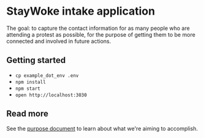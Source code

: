 # StayWoke intake application

The goal: to capture the contact information for as many people who are attending a protest as possible, for the purpose of getting them to be more connected and involved in future actions.

## Getting started

- `cp example_dot_env .env`
- `npm install`
- `npm start`
- `open http://localhost:3030`

## Read more

See the [purpose document](docs/purpose.md) to learn about what we're aiming to accomplish.
